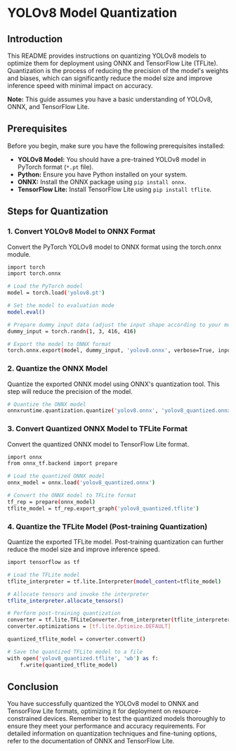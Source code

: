 # YOLOv8 Model Quantization

## Introduction

This README provides instructions on quantizing YOLOv8 models to optimize them for deployment using ONNX and TensorFlow Lite (TFLite). Quantization is the process of reducing the precision of the model's weights and biases, which can significantly reduce the model size and improve inference speed with minimal impact on accuracy.

**Note:** This guide assumes you have a basic understanding of YOLOv8, ONNX, and TensorFlow Lite.

## Prerequisites

Before you begin, make sure you have the following prerequisites installed:

- **YOLOv8 Model:** You should have a pre-trained YOLOv8 model in PyTorch format (`*.pt` file).
- **Python:** Ensure you have Python installed on your system.
- **ONNX:** Install the ONNX package using `pip install onnx`.
- **TensorFlow Lite:** Install TensorFlow Lite using `pip install tflite`.

## Steps for Quantization

### 1. Convert YOLOv8 Model to ONNX Format

Convert the PyTorch YOLOv8 model to ONNX format using the torch.onnx module.

```bash
import torch
import torch.onnx

# Load the PyTorch model
model = torch.load('yolov8.pt')

# Set the model to evaluation mode
model.eval()

# Prepare dummy input data (adjust the input shape according to your model)
dummy_input = torch.randn(1, 3, 416, 416)

# Export the model to ONNX format
torch.onnx.export(model, dummy_input, 'yolov8.onnx', verbose=True, input_names=['input'], output_names=['output'])
```

### 2. Quantize the ONNX Model

Quantize the exported ONNX model using ONNX's quantization tool. This step will reduce the precision of the model.

```bash
# Quantize the ONNX model
onnxruntime.quantization.quantize('yolov8.onnx', 'yolov8_quantized.onnx')
```

### 3. Convert Quantized ONNX Model to TFLite Format

Convert the quantized ONNX model to TensorFlow Lite format.

```bash
import onnx
from onnx_tf.backend import prepare

# Load the quantized ONNX model
onnx_model = onnx.load('yolov8_quantized.onnx')

# Convert the ONNX model to TFLite format
tf_rep = prepare(onnx_model)
tflite_model = tf_rep.export_graph('yolov8_quantized.tflite')
```

### 4. Quantize the TFLite Model (Post-training Quantization)

Quantize the exported TFLite model. Post-training quantization can further reduce the model size and improve inference speed.

```bash
import tensorflow as tf

# Load the TFLite model
tflite_interpreter = tf.lite.Interpreter(model_content=tflite_model)

# Allocate tensors and invoke the interpreter
tflite_interpreter.allocate_tensors()

# Perform post-training quantization
converter = tf.lite.TFLiteConverter.from_interpreter(tflite_interpreter)
converter.optimizations = [tf.lite.Optimize.DEFAULT]

quantized_tflite_model = converter.convert()

# Save the quantized TFLite model to a file
with open('yolov8_quantized.tflite', 'wb') as f:
    f.write(quantized_tflite_model)
```

## Conclusion

You have successfully quantized the YOLOv8 model to ONNX and TensorFlow Lite formats, optimizing it for deployment on resource-constrained devices. Remember to test the quantized models thoroughly to ensure they meet your performance and accuracy requirements. For detailed information on quantization techniques and fine-tuning options, refer to the documentation of ONNX and TensorFlow Lite.
